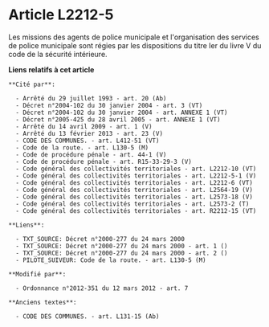 # Article L2212-5

Les  missions des agents de police municipale et l'organisation des services  de police municipale sont régies par les
dispositions du titre Ier du  livre V du code de la sécurité intérieure.

**Liens relatifs à cet article**

	**Cité par**:

	  - Arrêté du 29 juillet 1993 - art. 20 (Ab)
	  - Décret n°2004-102 du 30 janvier 2004 - art. 3 (VT)
	  - Décret n°2004-102 du 30 janvier 2004 - art. ANNEXE 1 (VT)
	  - Décret n°2005-425 du 28 avril 2005 - art. ANNEXE 1 (VT)
	  - Arrêté du 14 avril 2009 - art. 1 (V)
	  - Arrêté du 13 février 2013 - art. 23 (V)
	  - CODE DES COMMUNES. - art. L412-51 (VT)
	  - Code de la route. - art. L130-5 (M)
	  - Code de procédure pénale - art. 44-1 (V)
	  - Code de procédure pénale - art. R15-33-29-3 (V)
	  - Code général des collectivités territoriales - art. L2212-10 (VT)
	  - Code général des collectivités territoriales - art. L2212-5-1 (V)
	  - Code général des collectivités territoriales - art. L2212-6 (VT)
	  - Code général des collectivités territoriales - art. L2564-19 (V)
	  - Code général des collectivités territoriales - art. L2573-18 (V)
	  - Code général des collectivités territoriales - art. L2573-2 (T)
	  - Code général des collectivités territoriales - art. R2212-15 (VT)

	**Liens**:

	  - TXT_SOURCE: Décret n°2000-277 du 24 mars 2000
	  - TXT_SOURCE: Décret n°2000-277 du 24 mars 2000 - art. 1 ()
	  - TXT_SOURCE: Décret n°2000-277 du 24 mars 2000 - art. 2 ()
	  - PILOTE_SUIVEUR: Code de la route. - art. L130-5 (M)

	**Modifié par**:

	  - Ordonnance n°2012-351 du 12 mars 2012 - art. 7

	**Anciens textes**:

	  - CODE DES COMMUNES. - art. L131-15 (Ab)

